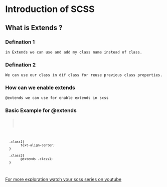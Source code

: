 #   Introduction of SCSS

##  What is Extends ?

### Defination 1 
    in Extends we can use and add my class name instead of class.

### Defination 2 
    We can use our class in dif class for reuse previous class properties.

### How can we enable extends
    @extends we can use for enable extends in scss

### Basic Example for @extends

>   <code>
      .class1{
            text-align-center;
      }

      .class2{
            @extends .class1;
      }
</code>

[For more exploration watch your scss series on youtube](https://www.youtube.com/@programmingashram/)
